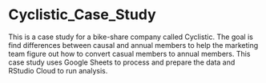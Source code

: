 # Cyclistic_Case_Study

This is a case study for a bike-share company called Cyclistic. The goal is find differences between causal and annual members to help the marketing team figure out how to convert casual members to annual members. This case study uses Google Sheets to process and prepare the data and RStudio Cloud to run analysis. 
